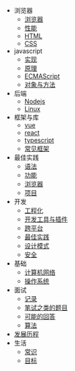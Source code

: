 - 浏览器
  - [浏览器](browser/browser)
  - [性能](browser/performance)
  - [HTML](browser/html)
  - [CSS](browser/css)
- javascript
  - [实现](javascript/implement)
  - [原理](javascript/principle)
  - [ECMAScript](javascript/es6)
  - [对象与方法](javascript/method)
- 后端
  - [Nodejs](backend/nodejs)
  - [Linux](backend/nodejs)
- 框架与库
  - [vue](framework/vue)
  - [react](framework/react)
  - [typescript](framework/typescript)
  - [常见框架](framework/framework)
- 最佳实践
  - [语法](practice/method)
  - [功能](practice/feature)
  - [浏览器](practice/dom)
  - [项目](practice/project)
- 开发
  - [工程化](develop/integrate)
  - [开发工具与插件](develop/tool)
  - [跨平台](develop/crossplatform)
  - [最佳实践](develop/feature)
  - [设计模式](develop/designpattern)
  - [安全](develop/security)
- 基础
  - [计算机网络](basic/cn)
  - [操作系统](basic/os)
- 面试
  - [记录](interview/index)
  - [笔试之类的题目](interview/write)
  - [可能的回答](interview/nothing)
  - [算法](interview/algorithm)
- [发展历程](test)
- 生活
  - [常识](life/common)
  - [目标](life/heart)
